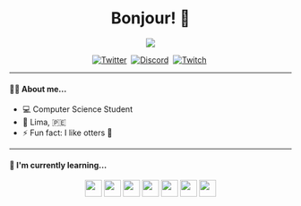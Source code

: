 <h1 align='center'> Bonjour! 👋 </h1>

<p align="center">
  <img src="https://media.tenor.com/PeegDtyzXS0AAAAC/animal-crossing-animal-crossing-new-horizons.gif"/>
</p>

<p align="center">
<a href="https://twitter.com/luncherrs"><img  alt="Twitter"  src="https://img.shields.io/badge/Twitter-1DA1F2?style=for-the-badge&logo=twitter&logoColor=white" /></a>&nbsp;
<a href="https://www.discordapp.com/users/546124076070993940"><img src="https://img.shields.io/badge/Discord-5865F2?style=for-the-badge&logo=discord&logoColor=white" alt="Discord"/></a>&nbsp;
<a href="https://www.twitch.tv/luncherrs"><img src="https://img.shields.io/badge/Twitch-9146FF?style=for-the-badge&logo=twitch&logoColor=white" alt="Twitch"/></a>&nbsp;
</p>

<hr>

<h4> 🐱‍🚀 About me... </h4>

- 💻 Computer Science Student 
- 📍 Lima, 🇵🇪
- ⚡ Fun fact: I like otters 🦦
<hr>

<h4> 🌱 I'm currently learning... </h4>

<p align="center">
<img height=30 src="https://cdn.jsdelivr.net/gh/devicons/devicon/icons/javascript/javascript-original.svg"/> <img height=30 src="https://cdn.jsdelivr.net/gh/devicons/devicon/icons/typescript/typescript-original.svg"/> <img height=30 src="https://cdn.jsdelivr.net/gh/devicons/devicon/icons/python/python-original.svg"/> <img height=30 src="https://cdn.jsdelivr.net/gh/devicons/devicon/icons/cplusplus/cplusplus-plain.svg"/> <img height=30 src="https://cdn.jsdelivr.net/gh/devicons/devicon/icons/react/react-original.svg"/> <img height=30 src="https://cdn.jsdelivr.net/gh/devicons/devicon/icons/java/java-original.svg"/> <img height=30 src="https://cdn.jsdelivr.net/gh/devicons/devicon/icons/git/git-original.svg"/>
</p>
